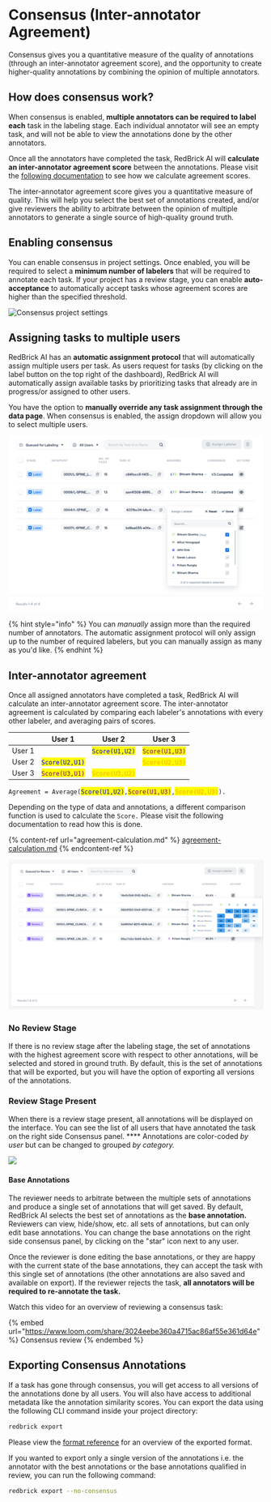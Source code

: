 # Consensus (Inter-annotator Agreement)

Consensus gives you a quantitative measure of the quality of annotations (through an inter-annotator agreement score), and the opportunity to create higher-quality annotations by combining the opinion of multiple annotators.&#x20;

## How does consensus work?&#x20;

When consensus is enabled, **multiple annotators can be required to label each** task in the labeling stage. Each individual annotator will see an empty task, and will not be able to view the annotations done by the other annotators.&#x20;

Once all the annotators have completed the task, RedBrick AI will **calculate an inter-annotator agreement score** between the annotations. Please visit the [following documentation](./#inter-annotator-agreement) to see how we calculate agreement scores.

The inter-annotator agreement score gives you a quantitative measure of quality. This will help you select the best set of annotations created, and/or give reviewers the ability to arbitrate between the opinion of multiple annotators to generate a single source of high-quality ground truth.&#x20;

## Enabling consensus

You can enable consensus in project settings. Once enabled, you will be required to select a **minimum number of labelers** that will be required to annotate each task. If your project has a review stage, you can enable **auto-acceptance** to automatically accept tasks whose agreement scores are higher than the specified threshold.&#x20;

![Consensus project settings](../../.gitbook/assets/localhost\_3000\_943c97cd-58b1-4794-84d0-8b00d26f0c84\_projects\_64e8b5d9-81d3-4401-a49a-924d72916b0f\_settings.png)

## Assigning tasks to multiple users

RedBrick AI has an **automatic assignment protocol** that will automatically assign multiple users per task. As users request for tasks (by clicking on the label button on the top right of the dashboard), RedBrick AI will automatically assign available tasks by prioritizing tasks that already are in progress/or assigned to other users. &#x20;

You have the option to **manually override any task assignment through the data page**. When consensus is enabled, the assign dropdown will allow you to select multiple users.

![Manual multi-assignment](<../../.gitbook/assets/Screen Shot 2022-08-16 at 12.03.37 PM.png>)

{% hint style="info" %}
You can _manually_ assign more than the required number of annotators. The automatic assignment protocol will only assign up to the number of required labelers, but you can manually assign as many as you'd like.&#x20;
{% endhint %}

## Inter-annotator agreement

Once all assigned annotators have completed a task, RedBrick AI will calculate an inter-annotator agreement score. The inter-annotator agreement is calculated by comparing each labeler's annotations with every other labeler, and averaging pairs of scores.

|        | User 1                                            | User 2                                            | User 3                                            |
| ------ | ------------------------------------------------- | ------------------------------------------------- | ------------------------------------------------- |
| User 1 |                                                   | <mark style="color:blue;">`Score(U1,U2)`</mark>   | <mark style="color:purple;">`Score(U1,U3)`</mark> |
| User 2 | <mark style="color:blue;">`Score(U2,U1)`</mark>   |                                                   | <mark style="color:orange;">`Score(U2,U3)`</mark> |
| User 3 | <mark style="color:purple;">`Score(U3,U1)`</mark> | <mark style="color:orange;">`Score(U3,U2)`</mark> |                                                   |

`Agreement = Average(`<mark style="color:blue;">`Score(U1,U2)`</mark>`,`<mark style="color:purple;">`Score(U1,U3)`</mark>`,`<mark style="color:orange;">`Score(U2,U3)`</mark>`).`

Depending on the type of data and annotations, a different comparison function is used to calculate the `Score.` Please visit the following documentation to read how this is done.

{% content-ref url="agreement-calculation.md" %}
[agreement-calculation.md](agreement-calculation.md)
{% endcontent-ref %}

![Inter-annotator agreement for tasks queued in review](<../../.gitbook/assets/Screen Shot 2022-08-16 at 12.27.55 PM.png>)

### No Review Stage

If there is no review stage after the labeling stage, the set of annotations with the highest agreement score with respect to other annotations, will be selected and stored in ground truth. By default, this is the set of annotations that will be exported, but you will have the option of exporting all versions of the annotations.&#x20;

### Review Stage Present

When there is a review stage present, all annotations will be displayed on the interface. You can see the list of all users that have annotated the task on the right side Consensus panel. **** Annotations are color-coded _by user_ but can be changed to grouped _by category._

![](<../../.gitbook/assets/localhost\_3000\_943c97cd-58b1-4794-84d0-8b00d26f0c84\_projects\_64e8b5d9-81d3-4401-a49a-924d72916b0f\_tool\_Review\_1\_taskid=582df520-51e9-4357-b88a-b8d709132bdb (1).png>)

#### Base Annotations

The reviewer needs to arbitrate between the multiple sets of annotations and produce a single set of annotations that will get saved. By default, RedBrick AI selects the best set of annotations as the **base annotation.** Reviewers can view, hide/show, etc. all sets of annotations, but can only edit base annotations. You can change the base annotations on the right side consensus panel, by clicking on the "star" icon next to any user.&#x20;

Once the reviewer is done editing the base annotations, or they are happy with the current state of the base annotations, they can accept the task with this single set of annotations (the other annotations are also saved and available on export). If the reviewer rejects the task, **all annotators will be required to re-annotate the task.**

Watch this video for an overview of reviewing a consensus task:

{% embed url="https://www.loom.com/share/3024eebe360a4715ac86af55e361d64e" %}
Consensus review
{% endembed %}

## Exporting Consensus Annotations

If a task has gone through consensus, you will get access to all versions of the annotations done by all users. You will also have access to additional metadata like the annotation similarity scores. You can export the data using the following CLI command inside your project directory:

```bash
redbrick export 
```

Please view the [format reference](../../python-sdk/reference/) for an overview of the exported format.

If you wanted to export only a single version of the annotations i.e. the annotator with the best annotations or the base annotations qualified in review, you can run the following command:

```bash
redbrick export --no-consensus
```
